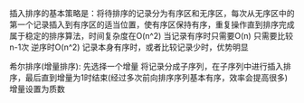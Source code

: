插入排序的基本策略是：将待排序的记录分为有序区和无序区，每次从无序区中的第一个记录插入到有序区的适当位置，使有序区保持有序，重复操作直到排序完成
属于稳定的排序算法，时间复杂度在O(n^2) 当记录有序时只需要O(n) 只需要比较n-1次 逆序时O(n^2)
记录本身有序时，或者比较记录少时，优势明显

希尔排序(增量排序): 先选择一个增量 将记录分成子序列，在子序列中进行插入排序，最后直到增量为1时结束(经过多次前向排序序列基本有序，效率会提高很多)
增量设置为质数